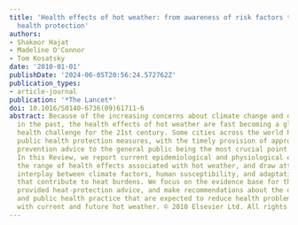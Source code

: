```yaml
---
title: 'Health effects of hot weather: from awareness of risk factors to effective
  health protection'
authors:
- Shakoor Hajat
- Madeline O'Connor
- Tom Kosatsky
date: '2010-01-01'
publishDate: '2024-06-05T20:56:24.572762Z'
publication_types:
- article-journal
publication: '*The Lancet*'
doi: 10.1016/S0140-6736(09)61711-6
abstract: Because of the increasing concerns about climate change and deadly heatwaves
  in the past, the health effects of hot weather are fast becoming a global public
  health challenge for the 21st century. Some cities across the world have introduced
  public health protection measures, with the timely provision of appropriate home-based
  prevention advice to the general public being the most crucial point of intervention.
  In this Review, we report current epidemiological and physiological evidence about
  the range of health effects associated with hot weather, and draw attention to the
  interplay between climate factors, human susceptibility, and adaptation measures
  that contribute to heat burdens. We focus on the evidence base for the most commonly
  provided heat-protection advice, and make recommendations about the optimum clinical
  and public health practice that are expected to reduce health problems associated
  with current and future hot weather. © 2010 Elsevier Ltd. All rights reserved.
---
```

